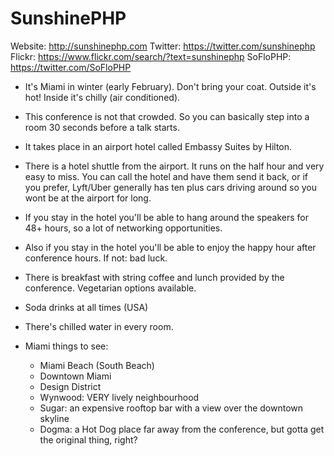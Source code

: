 # SunshinePHP 

Website: http://sunshinephp.com
Twitter: https://twitter.com/sunshinephp
Flickr: https://www.flickr.com/search/?text=sunshinephp
SoFloPHP: https://twitter.com/SoFloPHP

- It's Miami in winter (early February). Don't bring your coat. Outside it's hot! Inside it's chilly (air conditioned).
- This conference is not that crowded. So you can basically step into a room 30 seconds before a talk starts.
- It takes place in an airport hotel called Embassy Suites by Hilton.
- There is a hotel shuttle from the airport. It runs on the half hour and very easy to miss. You can call the hotel and have them send it back, or if you prefer, Lyft/Uber generally has ten plus cars driving around so you wont be at the airport for long.
- If you stay in the hotel you'll be able to hang around the speakers for 48+ hours, so a lot of networking opportunities.
- Also if you stay in the hotel you'll be able to enjoy the happy hour after conference hours. If not: bad luck.
- There is breakfast with string coffee and lunch provided by the conference. Vegetarian options available.
- Soda drinks at all times (USA)
- There's chilled water in every room.

- Miami things to see:
    - Miami Beach (South Beach)
    - Downtown Miami
    - Design District
    - Wynwood: VERY lively neighbourhood
    - Sugar: an expensive rooftop bar with a view over the downtown skyline
    - Dogma: a Hot Dog place far away from the conference, but gotta get the original thing, right?
